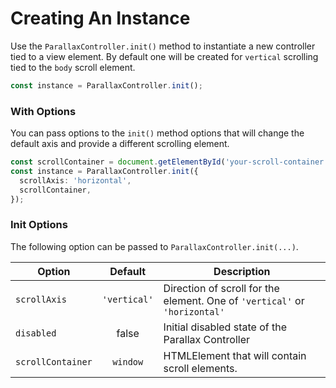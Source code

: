 # Creating An Instance

Use the `ParallaxController.init()` method to instantiate a new controller tied to a view element. By default one will be created for `vertical` scrolling tied to the `body` scroll element.

```ts
const instance = ParallaxController.init();
```

### With Options

You can pass options to the `init()` method options that will change the default axis and provide a different scrolling element.

```ts
const scrollContainer = document.getElementById('your-scroll-container');
const instance = ParallaxController.init({
  scrollAxis: 'horizontal',
  scrollContainer,
});
```

### Init Options

The following option can be passed to `ParallaxController.init(...)`.

| Option            |   Default    | Description                                                                |
| ----------------- | :----------: | -------------------------------------------------------------------------- |
| `scrollAxis`      | `'vertical'` | Direction of scroll for the element. One of `'vertical'` or `'horizontal'` |
| `disabled`        |    false     | Initial disabled state of the Parallax Controller                          |
| `scrollContainer` |   `window`   | HTMLElement that will contain scroll elements.                             |
